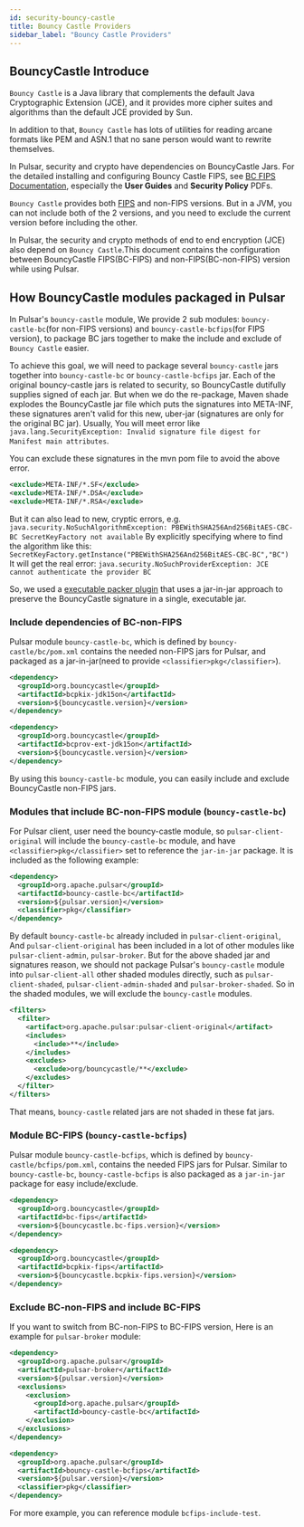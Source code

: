```yaml
---
id: security-bouncy-castle
title: Bouncy Castle Providers
sidebar_label: "Bouncy Castle Providers"
---
```


## BouncyCastle Introduce

`Bouncy Castle` is a Java library that complements the default Java Cryptographic Extension (JCE),
and it provides more cipher suites and algorithms than the default JCE provided by Sun.

In addition to that, `Bouncy Castle` has lots of utilities for reading arcane formats like PEM and ASN.1 that no sane person would want to rewrite themselves.

In Pulsar, security and crypto have dependencies on BouncyCastle Jars. For the detailed installing and configuring Bouncy Castle FIPS, see [BC FIPS Documentation](https://www.bouncycastle.org/documentation.html), especially the **User Guides** and **Security Policy** PDFs.

`Bouncy Castle` provides both [FIPS](https://www.bouncycastle.org/fips_faq.html) and non-FIPS versions. But in a JVM, you can not include both of the 2 versions, and you need to exclude the current version before including the other.

In Pulsar, the security and crypto methods of end to end encryption (JCE) also depend on `Bouncy Castle`.This document contains the configuration between BouncyCastle FIPS(BC-FIPS) and non-FIPS(BC-non-FIPS) version while using Pulsar.

## How BouncyCastle modules packaged in Pulsar

In Pulsar's `bouncy-castle` module, We provide 2 sub modules: `bouncy-castle-bc`(for non-FIPS versions) and `bouncy-castle-bcfips`(for FIPS version), to package BC jars together to make the include and exclude of `Bouncy Castle` easier.

To achieve this goal, we will need to package several `bouncy-castle` jars together into `bouncy-castle-bc` or `bouncy-castle-bcfips` jar.
Each of the original bouncy-castle jars is related to security, so BouncyCastle dutifully supplies signed of each jar.
But when we do the re-package, Maven shade explodes the BouncyCastle jar file which puts the signatures into META-INF,
these signatures aren't valid for this new, uber-jar (signatures are only for the original BC jar).
Usually, You will meet error like `java.lang.SecurityException: Invalid signature file digest for Manifest main attributes`.

You can exclude these signatures in the mvn pom file to avoid the above error.

```xml
<exclude>META-INF/*.SF</exclude>
<exclude>META-INF/*.DSA</exclude>
<exclude>META-INF/*.RSA</exclude>
```

But it can also lead to new, cryptic errors, e.g. `java.security.NoSuchAlgorithmException: PBEWithSHA256And256BitAES-CBC-BC SecretKeyFactory not available`
By explicitly specifying where to find the algorithm like this: `SecretKeyFactory.getInstance("PBEWithSHA256And256BitAES-CBC-BC","BC")`
It will get the real error: `java.security.NoSuchProviderException: JCE cannot authenticate the provider BC`

So, we used a [executable packer plugin](https://github.com/nthuemmel/executable-packer-maven-plugin) that uses a jar-in-jar approach to preserve the BouncyCastle signature in a single, executable jar.

### Include dependencies of BC-non-FIPS

Pulsar module `bouncy-castle-bc`, which is defined by `bouncy-castle/bc/pom.xml` contains the needed non-FIPS jars for Pulsar, and packaged as a jar-in-jar(need to provide `<classifier>pkg</classifier>`).

```xml
<dependency>
  <groupId>org.bouncycastle</groupId>
  <artifactId>bcpkix-jdk15on</artifactId>
  <version>${bouncycastle.version}</version>
</dependency>

<dependency>
  <groupId>org.bouncycastle</groupId>
  <artifactId>bcprov-ext-jdk15on</artifactId>
  <version>${bouncycastle.version}</version>
</dependency>
```

By using this `bouncy-castle-bc` module, you can easily include and exclude BouncyCastle non-FIPS jars.

### Modules that include BC-non-FIPS module (`bouncy-castle-bc`)

For Pulsar client, user need the bouncy-castle module, so `pulsar-client-original` will include the `bouncy-castle-bc` module, and have `<classifier>pkg</classifier>` set to reference the `jar-in-jar` package.
It is included as the following example:

```xml
<dependency>
  <groupId>org.apache.pulsar</groupId>
  <artifactId>bouncy-castle-bc</artifactId>
  <version>${pulsar.version}</version>
  <classifier>pkg</classifier>
</dependency>
```

By default `bouncy-castle-bc` already included in `pulsar-client-original`, And `pulsar-client-original` has been included in a lot of other modules like `pulsar-client-admin`, `pulsar-broker`.
But for the above shaded jar and signatures reason, we should not package Pulsar's `bouncy-castle` module into `pulsar-client-all` other shaded modules directly, such as `pulsar-client-shaded`, `pulsar-client-admin-shaded` and `pulsar-broker-shaded`.
So in the shaded modules, we will exclude the `bouncy-castle` modules.

```xml
<filters>
  <filter>
    <artifact>org.apache.pulsar:pulsar-client-original</artifact>
    <includes>
      <include>**</include>
    </includes>
    <excludes>
      <exclude>org/bouncycastle/**</exclude>
    </excludes>
  </filter>
</filters>
```

That means, `bouncy-castle` related jars are not shaded in these fat jars.

### Module BC-FIPS (`bouncy-castle-bcfips`)

Pulsar module `bouncy-castle-bcfips`, which is defined by `bouncy-castle/bcfips/pom.xml`, contains the needed FIPS jars for Pulsar.
Similar to `bouncy-castle-bc`, `bouncy-castle-bcfips` is also packaged as a `jar-in-jar` package for easy include/exclude.

```xml
<dependency>
  <groupId>org.bouncycastle</groupId>
  <artifactId>bc-fips</artifactId>
  <version>${bouncycastle.bc-fips.version}</version>
</dependency>

<dependency>
  <groupId>org.bouncycastle</groupId>
  <artifactId>bcpkix-fips</artifactId>
  <version>${bouncycastle.bcpkix-fips.version}</version>
</dependency>
```

### Exclude BC-non-FIPS and include BC-FIPS

If you want to switch from BC-non-FIPS to BC-FIPS version, Here is an example for `pulsar-broker` module:

```xml
<dependency>
  <groupId>org.apache.pulsar</groupId>
  <artifactId>pulsar-broker</artifactId>
  <version>${pulsar.version}</version>
  <exclusions>
    <exclusion>
      <groupId>org.apache.pulsar</groupId>
      <artifactId>bouncy-castle-bc</artifactId>
    </exclusion>
  </exclusions>
</dependency>

<dependency>
  <groupId>org.apache.pulsar</groupId>
  <artifactId>bouncy-castle-bcfips</artifactId>
  <version>${pulsar.version}</version>
  <classifier>pkg</classifier>
</dependency>
```

For more example, you can reference module `bcfips-include-test`.
